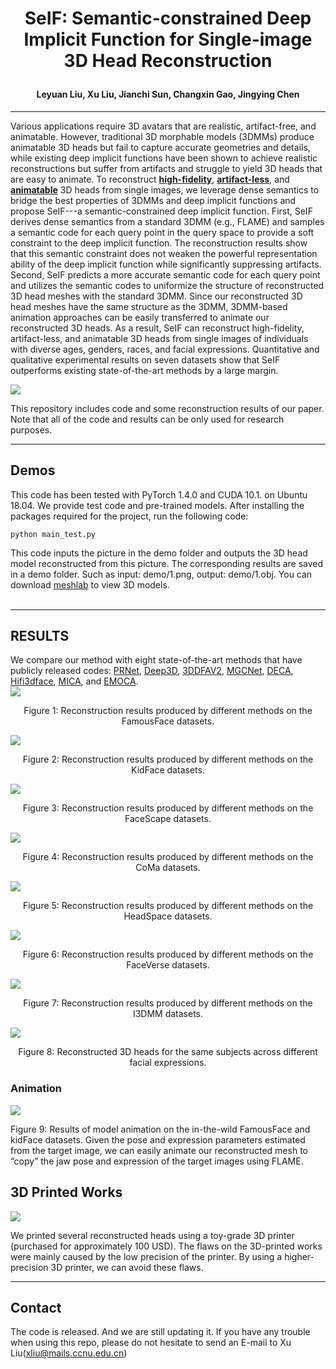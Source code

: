 # <p align="center">SeIF: Semantic-constrained Deep Implicit Function for Single-image 3D Head Reconstruction</p>
#### <p align="center">Leyuan Liu, Xu Liu, Jianchi Sun, Changxin Gao, Jingying Chen</p>
***
  Various applications require 3D avatars that are realistic, artifact-free, and animatable. However, traditional 3D morphable models (3DMMs) produce animatable 3D heads but fail to capture accurate geometries and details, while existing deep implicit functions have been shown to achieve realistic reconstructions but suffer from artifacts and struggle to yield 3D heads that are easy to animate. To reconstruct [**high-fidelity**](#RESULTS), [**artifact-less**](#RESULTS), and [**animatable**](#Animation) 3D heads from single images, we leverage dense semantics to bridge the best properties of 3DMMs and deep implicit functions and propose SeIF---a semantic-constrained deep implicit function. First, SeIF derives dense semantics from a standard 3DMM (e.g., FLAME) and samples a semantic code for each query point in the query space to provide a soft constraint to the deep implicit function. The reconstruction results show that this semantic constraint does not weaken the powerful representation ability of the deep implicit function while significantly suppressing artifacts. Second, SeIF predicts a more accurate semantic code for each query point and utilizes the semantic codes to uniformize the structure of reconstructed 3D head meshes with the standard 3DMM. Since our reconstructed 3D head meshes have the same structure as the 3DMM, 3DMM-based animation approaches can be easily transferred to animate our reconstructed 3D heads. As a result, SeIF can reconstruct high-fidelity, artifact-less, and animatable 3D heads from single images of individuals with diverse ages, genders, races, and facial expressions. Quantitative and qualitative experimental results on seven datasets show that SeIF outperforms existing state-of-the-art methods by a large margin.

![](https://github.com/starVisionTeam/SeIF/blob/master/lib/data/final2.gif)

This repository includes code and some reconstruction results of our paper. Note that all of the code and results can be only used for research purposes.
***
## Demos
This code has been tested with PyTorch 1.4.0 and CUDA 10.1. on Ubuntu 18.04.
We provide test code and pre-trained models. After installing the packages required for the project, run the following code:</br>
```objpython
python main_test.py
```
This code inputs the picture in the demo folder and outputs the 3D head model reconstructed from this picture. The corresponding results are saved in a demo folder. Such as input: demo/1.png, output: demo/1.obj. You can download [meshlab](https://www.meshlab.net/#download) to view 3D models.</br>
</br>

***
## RESULTS
We compare our method with eight state-of-the-art methods that have publicly released codes: [PRNet](https://github.com/yfeng95/PRNet), [Deep3D](https://github.com/microsoft/Deep3DFaceReconstruction), [3DDFAV2](https://github.com/cleardusk/3DDFA_V2), [MGCNet](https://github.com/jiaxiangshang/MGCNet), [DECA](https://github.com/yfeng95/DECA), [Hifi3dface](https://github.com/tencent-ailab/hifi3dface), [MICA](https://github.com/Zielon/MICA), and [EMOCA](https://github.com/radekd91/emoca).</br>
![](https://github.com/starVisionTeam/SeIF/blob/master/lib/data/1-more.png)
<p align="center">Figure 1: Reconstruction results produced by different methods on the FamousFace datasets.</p>

![](https://github.com/starVisionTeam/SeIF/blob/master/lib/data/2-more.png)
<p align="center">Figure 2: Reconstruction results produced by different methods on the KidFace datasets.</p>

![](https://github.com/starVisionTeam/SeIF/blob/master/lib/data/3-more.png)
<p align="center">Figure 3: Reconstruction results produced by different methods on the FaceScape datasets.</p>

![](https://github.com/starVisionTeam/SeIF/blob/master/lib/data/4-more.png)
<p align="center">Figure 4: Reconstruction results produced by different methods on the CoMa datasets.</p>

![](https://github.com/starVisionTeam/SeIF/blob/master/lib/data/5-more.png)
<p align="center">Figure 5: Reconstruction results produced by different methods on the HeadSpace datasets.</p>

![](https://github.com/starVisionTeam/SeIF/blob/master/lib/data/6-more.png)
<p align="center">Figure 6: Reconstruction results produced by different methods on the FaceVerse datasets.</p>

![](https://github.com/starVisionTeam/SeIF/blob/master/lib/data/7-more.png)
<p align="center">Figure 7: Reconstruction results produced by different methods on the I3DMM datasets.</p>

![](https://github.com/starVisionTeam/SeIF/blob/master/lib/data/consistency.png)
<p align="center">Figure 8: Reconstructed 3D heads for the same subjects across different facial expressions.</p>

### Animation
![](https://github.com/starVisionTeam/SeIF/blob/master/lib/data/animationFinal3.png)
<p align="left">Figure 9: Results of model animation on the in-the-wild FamousFace and kidFace datasets. Given the pose and expression parameters estimated from the target
image, we can easily animate our reconstructed mesh to “copy” the jaw pose and expression of the target images using FLAME.</p>


## 3D Printed Works
![](https://github.com/starVisionTeam/SeIF/blob/master/lib/data/3Dprint-new.gif)

<p align="left"> We printed several reconstructed heads using a toy-grade 3D printer (purchased for approximately 100 USD). The flaws on the 3D-printed works were mainly caused by the low precision of the printer. By using a higher-precision 3D printer, we can avoid these flaws.</p>

***

## Contact
The code is released. And we are still updating it. If you have any trouble when using this repo, please do not hesitate to send an E-mail to Xu Liu(xliu@mails.ccnu.edu.cn)
